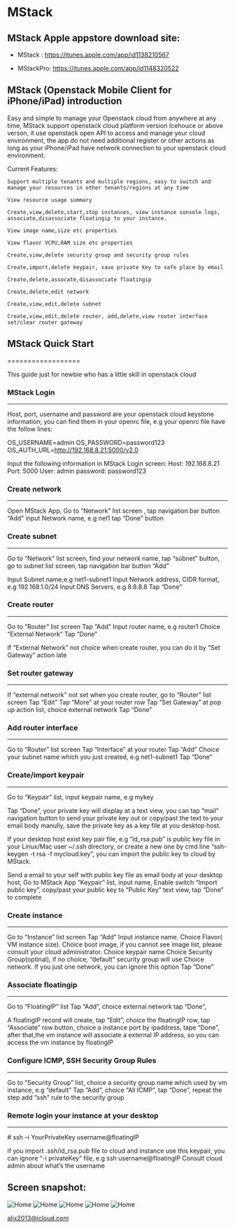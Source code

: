 # MStack

## MStack Apple appstore download site: 

- MStack : 
https://itunes.apple.com/app/id1138210567

- MStackPro: 
https://itunes.apple.com/app/id1148320522

## MStack (Openstack Mobile Client for iPhone/iPad) introduction

  Easy and simple to manage your Openstack cloud from anywhere at any time,
MStack support openstack cloud platform version Icehouce or above verson, 
it use openstack open API to access and manage your cloud environment, 
the app do not need additional register or other actions as long as your
iPhone/iPad have network connection to your openstack cloud environment.

Current Features:

	Support multiple tenants and multiple regions, easy to switch and manage your resources in other tenants/regions at any time
	
	View resource usage summary
	
	Create,view,delete,start,stop instances, view instance console logs, associate,disassociate floatingip to your instance.

	View image name,size etc properties
	
	View flavor VCPU,RAM size etc properties
	
	Create,view,delete security group and security group rules
	
	Create,import,delete keypair, save private key to safe place by email

	Create,delete,assocate,disassociate floatingip
	
	Create,delete,edit network
	
	Create,view,edit,delete subnet
	
	Create,view,edit,delete router, add,delete,view router interface set/clear router gateway



## MStack Quick Start
==================

This guide just for newbie who has a little skill in openstack cloud

### MStack Login 
-------------

Host, port, username and password are your openstack cloud keystone
information; you can find them in your openrc file, e.g your openrc file
have the follow lines:

OS\_USERNAME=admin
OS\_PASSWORD=password123
OS\_AUTH\_URL=http://192.168.8.21:5000/v2.0

Input the following information in MStack Login screen:
Host: 192.168.8.21
Port: 5000
User: admin
password: password123


### Create network
--------------
Open MStack App, Go to “Network” list screen , tap navigation bar button
“Add”
input Network name, e.g net1
tap “Done” button

### Create subnet
-------------
Go to “Network” list screen, find your network name, tap “subnet”
button, go to subnet list screen, tap navigation bar button “Add”

Input Subnet name,e.g net1-subnet1
Input Network address, CIDR format, e.g 192.168.1.0/24
Input DNS Servers, e.g 8.8.8.8
Tap “Done”

### Create router
-------------
Go to “Router” list screen
Tap “Add”
Input router name, e.g router1
Choice “External Network”
Tap “Done”

If “External Network” not choice when create router, you can do it by
“Set Gateway” action late

### Set router gateway
------------------
If “external network” not set when you create router, go to “Router”
list screen
Tap “Edit”
Tap “More” at your router row
Tap “Set Gateway” at pop up action list, choice external network 
Tap “Done”

### Add router interface
--------------------
Go to “Router” list screen
Tap “Interface” at your router
Tap “Add”
Choice your subnet name which you just created, e.g net1-subnet1
Tap “Done”

### Create/import keypair
---------------------
Go to “Keypair” list, input keypair name, e.g mykey

Tap “Done”, your private key will display at a text view, you can tap
“mail” navigation button to send your private key out or copy/past the
text to your email body manully, save the private key as a key file at
you desktop host.

If your desktop host exist key pair file, e.g “id\_rsa.pub” is public key 
file in your Linux/Mac user \~/.ssh directory, or create a new one by cmd line
“ssh-keygen -t rsa -f mycloud.key”, you can import the public key to
cloud by MStack.

Send a email to your self with public key file as email body at your
desktop host, Go to MStack App “Keypair” list, input name, Enable switch
“Import public key”, copy/past your public key to “Public Key” text
view, tap “Done” to complete

### Create instance
---------------
Go to “Instance” list screen
Tap “Add”
Input instance name.
Choice Flavor( VM instance size).
Choice boot image, if you cannot see image list, please consult your cloud administrator.
Choice keypair name
Choice Security Group(optinal), if no choice, “default” security group will use
Choice network. If you just one network, you can ignore this option
Tap “Done”

### Associate floatingip
--------------------
Go to “FloatingIP” list
Tap “Add”, choice external network
tap “Done”,

A floatingIP record will create, tap “Edit”, choice the floatingIP row,
tap “Associate” row button, choice a instance port by ipaddress, tape “Done”, 
after that,the vm instance will associate a external IP address, so you can access
the vm instance by floatingIP

### Configure ICMP, SSH Security Group Rules
----------------------------------------
Go to “Security Group” list, choice a security group name which used by
vm instance, e.g “default”
Tap “Add”, choice “All ICMP”, tap “Done”,
repeat the step add “ssh” rule to the security group

### Remote login your instance at your desktop
------------------------------------------
\# ssh –i YourPrivateKey username@floatingIP

if you import .ssh/id\_rsa.pub file to cloud and instance use this
keypair, you can ignore “-i privateKey” file, e.g ssh username@floatingIP
Consult cloud admin about what’s the username



## Screen snapshot:

![Home](https://github.com/alix2013/MStack/blob/master/screensnapshot/Home.png)
![Home](https://github.com/alix2013/MStack/blob/master/screensnapshot/InstanceList.png)
![Home](https://github.com/alix2013/MStack/blob/master/screensnapshot/Overview.png)
![Home](https://github.com/alix2013/MStack/blob/master/screensnapshot/Router.png)
![Home](https://github.com/alix2013/MStack/blob/master/screensnapshot/SecurityGroupRules.png)


alix2013@icloud.com




